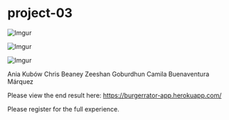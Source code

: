 # project-03

![Imgur](https://i.imgur.com/FoYsEv9.png)

![Imgur](https://i.imgur.com/oJxA4zo.png)

![Imgur](https://i.imgur.com/gt2RbzE.png)

Ania Kubów
Chris Beaney
Zeeshan Goburdhun
Camila Buenaventura Márquez

Please view the end result here: https://burgerrator-app.herokuapp.com/

Please register for the full experience.
